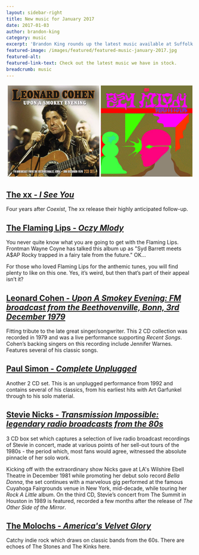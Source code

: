 ```yaml
---
layout: sidebar-right
title: New music for January 2017
date: 2017-01-03
author: brandon-king
category: music
excerpt: 'Brandon King rounds up the latest music available at Suffolk Libraries.'
featured-image: /images/featured/featured-music-january-2017.jpg
featured-alt:
featured-link-text: Check out the latest music we have in stock.
breadcrumb: music
---
```


![](/images/featured/featured-music-january-2017.jpg)

## [The xx - <cite>I See You</cite>](https://suffolk.spydus.co.uk/cgi-bin/spydus.exe/ENQ/OPAC/BIBENQ?BRN=2116893)

Four years after <cite>Coexist</cite>, The xx release their highly anticipated follow-up.

## [The Flaming Lips - <cite>Oczy Mlody</cite>](https://suffolk.spydus.co.uk/cgi-bin/spydus.exe/ENQ/OPAC/BIBENQ?BRN=2110272)

You never quite know what you are going to get with the Flaming Lips. Frontman Wayne Coyne has talked this album up as "Syd Barrett meets A$AP Rocky trapped in a fairy tale from the future." OK...

For those who loved Flaming Lips for the anthemic tunes, you will find plenty to like on this one. Yes, it’s weird, but then that’s part of their appeal isn’t it?

## [Leonard Cohen - <cite>Upon A Smokey Evening: FM broadcast from the Beethovenville, Bonn, 3rd December 1979</cite>](https://suffolk.spydus.co.uk/cgi-bin/spydus.exe/ENQ/OPAC/BIBENQ?BRN=2126585)

Fitting tribute to the late great singer/songwriter. This 2 CD collection was recorded in 1979 and was a live performance supporting <cite>Recent Songs</cite>. Cohen’s backing singers on this recording include Jennifer Warnes. Features several of his classic songs.

## [Paul Simon - <cite>Complete Unplugged</cite>](https://suffolk.spydus.co.uk/cgi-bin/spydus.exe/ENQ/OPAC/BIBENQ?BRN=2126603)

Another 2 CD set. This is an unplugged performance from 1992 and contains several of his classics, from his earliest hits with Art Garfunkel through to his solo material.

## [Stevie Nicks - <cite>Transmission Impossible: legendary radio broadcasts from the 80s</cite>](https://suffolk.spydus.co.uk/cgi-bin/spydus.exe/ENQ/OPAC/BIBENQ?BRN=2126606)

3 CD box set which captures a selection of live radio broadcast recordings of Stevie in concert, made at various points of her sell-out tours of the 1980s - the period which, most fans would agree, witnessed the absolute pinnacle of her solo work.

Kicking off with the extraordinary show Nicks gave at LA's Wilshire Ebell Theatre in December 1981 while promoting her debut solo record <cite>Bella Donna</cite>, the set continues with a marvelous gig performed at the famous Cuyahoga Fairgrounds venue in New York, mid-decade, while touring her <cite>Rock A Little</cite> album. On the third CD, Stevie’s concert from The Summit in Houston in 1989 is featured, recorded a few months after the release of <cite>The Other Side of the Mirror</cite>.

## [The Molochs - <cite>America's Velvet Glory</cite>](https://suffolk.spydus.co.uk/cgi-bin/spydus.exe/ENQ/OPAC/BIBENQ?BRN=2098817)

Catchy indie rock which draws on classic bands from the 60s. There are echoes of The Stones and The Kinks here.  
